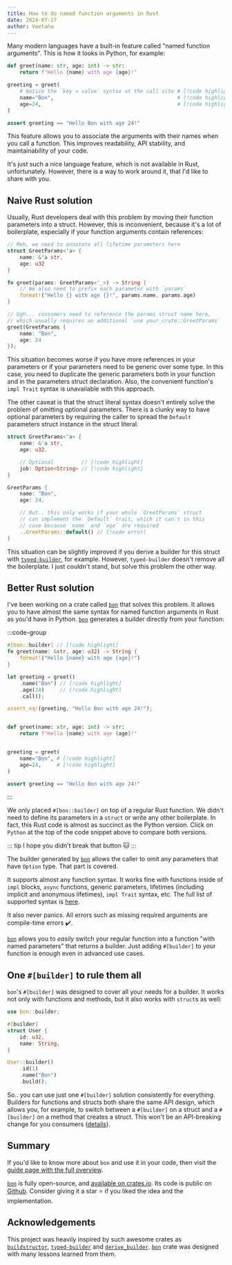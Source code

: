 ```yaml
---
title: How to do named function arguments in Rust
date: 2024-07-27
author: Veetaha
---
```


Many modern languages have a built-in feature called "named function arguments". This is how it looks in Python, for example:

```py
def greet(name: str, age: int) -> str:
    return f"Hello {name} with age {age}!"

greeting = greet(
    # Notice the `key = value` syntax at the call site # [!code highlight]
    name="Bon",                                        # [!code highlight]
    age=24,                                            # [!code highlight]
)

assert greeting == "Hello Bon with age 24!"
```

This feature allows you to associate the arguments with their names when you call a function. This improves readability, API stability, and maintainability of your code.

It's just such a nice language feature, which is not available in Rust, unfortunately. However, there is a way to work around it, that I'd like to share with you.

## Naive Rust solution

Usually, Rust developers deal with this problem by moving their function parameters into a struct. However, this is inconvenient, because it's a lot of boilerplate, especially if your function arguments contain references:

```rust
// Meh, we need to annotate all lifetime parameters here
struct GreetParams<'a> {
    name: &'a str,
    age: u32
}

fn greet(params: GreetParams<'_>) -> String {
    // We also need to prefix each parameter with `params`
    format!("Hello {} with age {}!", params.name, params.age)
}

// Ugh... consumers need to reference the params struct name here,
// which usually requires an additional `use your_crate::GreetParams`
greet(GreetParams {
    name: "Bon",
    age: 24
});
```

This situation becomes worse if you have more references in your parameters or if your parameters need to be generic over some type. In this case, you need to duplicate the generic parameters both in your function and in the parameters struct declaration. Also, the convenient function's `impl Trait` syntax is unavailable with this approach.

The other caveat is that the struct literal syntax doesn't entirely solve the problem of omitting optional parameters. There is a clunky way to have optional parameters by requiring the caller to spread the `Default` parameters struct instance in the struct literal.

```rust ignore compile_error
struct GreetParams<'a> {
    name: &'a str,
    age: u32,

    // Optional         // [!code highlight]
    job: Option<String> // [!code highlight]
}

GreetParams {
    name: "Bon",
    age: 24,

    // But.. this only works if your whole `GreetParams` struct
    // can implement the `Default` trait, which it can't in this
    // case because `name` and `age` are required
    ..GreetParams::default() // [!code error]
}
```

This situation can be slightly improved if you derive a builder for this struct with [`typed-builder`](https://docs.rs/typed-builder/latest/typed_builder/), for example. However, `typed-builder` doesn't remove all the boilerplate. I just couldn't stand, but solve this problem the other way.

## Better Rust solution

I've been working on a crate called [`bon`] that solves this problem. It allows you to have almost the same syntax for named function arguments in Rust as you'd have in Python. [`bon`] generates a builder directly from your function:

:::code-group

```rust [Rust]
#[bon::builder] // [!code highlight]
fn greet(name: &str, age: u32) -> String {
    format!("Hello {name} with age {age}!")
}

let greeting = greet()
    .name("Bon") // [!code highlight]
    .age(24)     // [!code highlight]
    .call();

assert_eq!(greeting, "Hello Bon with age 24!");
```

```py [Python]

def greet(name: str, age: int) -> str:
    return f"Hello {name} with age {age}!"


greeting = greet(
    name="Bon", # [!code highlight]
    age=24,     # [!code highlight]
)

assert greeting == "Hello Bon with age 24!"
```
:::

We only placed `#[bon::builder]` on top of a regular Rust function. We didn't need to define its parameters in a `struct` or write any other boilerplate. In fact, this Rust code is almost as succinct as the Python version. Click on `Python` at the top of the code snippet above to compare both versions.

::: tip I hope you didn't break that button 🐱
:::

The builder generated by [`bon`] allows the caller to omit any parameters that have `Option` type. That part is covered.

It supports almost any function syntax. It works fine with functions inside of `impl` blocks, `async` functions, generic parameters, lifetimes (including implicit and anonymous lifetimes), `impl Trait` syntax, etc. The full list of supported syntax is [here](../docs/guide/overview#supported-syntax-for-functions).

It also never panics. All errors such as missing required arguments are compile-time errors ✔️.

[`bon`] allows you to *easily* switch your regular function into a function "with named parameters" that returns a builder. Just adding `#[builder]` to your function is enough even in advanced use cases.

## One `#[builder]` to rule them all

`bon`'s `#[builder]` was designed to cover all your needs for a builder. It works not only with functions and methods, but it also works with `struct`s as well:

```rust
use bon::builder;

#[builder]
struct User {
    id: u32,
    name: String,
}

User::builder()
    .id(1)
    .name("Bon")
    .build();
```

So.. you can use just one `#[builder]` solution consistently for everything. Builders for functions and structs both share the same API design, which allows you, for example, to switch between a `#[builder]` on a struct and a `#[builder]` on a method that creates a struct. This won't be an API-breaking change for you consumers ([details](../docs/guide/compatibility#moving-builder-from-the-struct-to-the-new-method)).


## Summary

If you'd like to know more about `bon` and use it in your code, then visit the [guide page with the full overview](../docs/guide/overview).

[`bon`] is fully open-source, and [available on crates.io](https://crates.io/crates/bon). Its code is public on [Github](https://github.com/elastio/bon). Consider giving it a star ⭐ if you liked the idea and the implementation.


## Acknowledgements

This project was heavily inspired by such awesome crates as [`buildstructor`](https://docs.rs/buildstructor), [`typed-builder`](https://docs.rs/typed-builder) and [`derive_builder`](https://docs.rs/derive_builder). [`bon`] crate was designed with many lessons learned from them.


[`bon`]: ../docs/guide/overview
